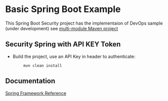 # Basic Spring Boot Example

This Spring Boot Security project has the implementaion of DevOps sample (under development) 
see [multi-module Maven project](../maven-multimodule/README.md)

## Security Spring with API KEY Token

* Build the project, use an API Key in header to authenticate:

```shell
        mvn clean install
```

## Documentation

[Spring Framework Reference](https://github.com/spring-guides/)
